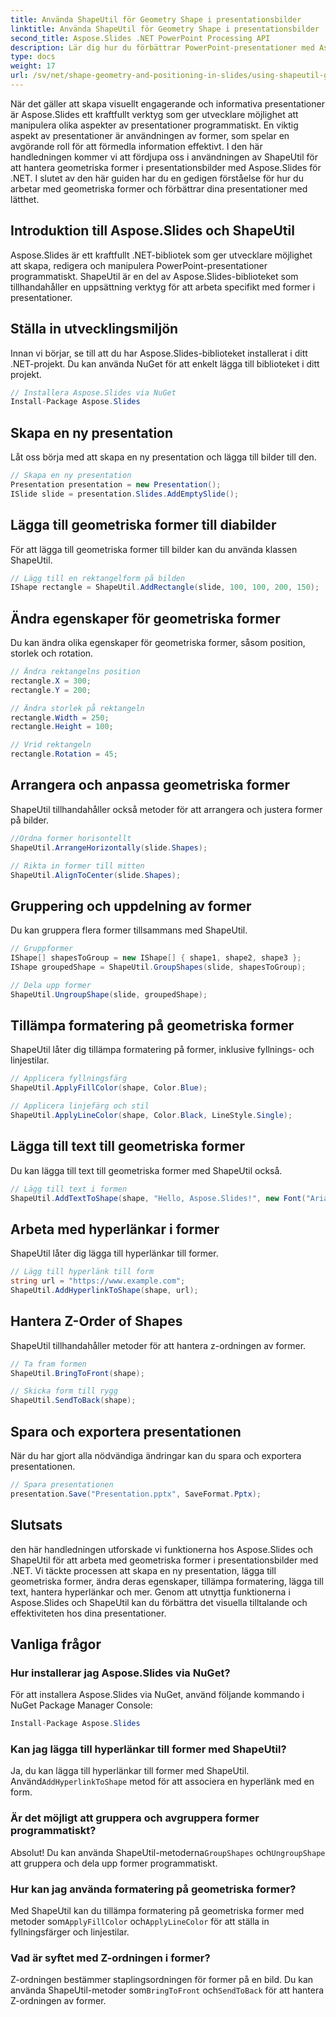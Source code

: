 ```yaml
---
title: Använda ShapeUtil för Geometry Shape i presentationsbilder
linktitle: Använda ShapeUtil för Geometry Shape i presentationsbilder
second_title: Aspose.Slides .NET PowerPoint Processing API
description: Lär dig hur du förbättrar PowerPoint-presentationer med Aspose.Slides. Utforska ShapeUtil för manipulering av geometriska former. Steg-för-steg-guide med .NET-källkod. Optimera presentationer effektivt.
type: docs
weight: 17
url: /sv/net/shape-geometry-and-positioning-in-slides/using-shapeutil-geometry-shape/
---
```

När det gäller att skapa visuellt engagerande och informativa presentationer är Aspose.Slides ett kraftfullt verktyg som ger utvecklare möjlighet att manipulera olika aspekter av presentationer programmatiskt. En viktig aspekt av presentationer är användningen av former, som spelar en avgörande roll för att förmedla information effektivt. I den här handledningen kommer vi att fördjupa oss i användningen av ShapeUtil för att hantera geometriska former i presentationsbilder med Aspose.Slides för .NET. I slutet av den här guiden har du en gedigen förståelse för hur du arbetar med geometriska former och förbättrar dina presentationer med lätthet.

## Introduktion till Aspose.Slides och ShapeUtil

Aspose.Slides är ett kraftfullt .NET-bibliotek som ger utvecklare möjlighet att skapa, redigera och manipulera PowerPoint-presentationer programmatiskt. ShapeUtil är en del av Aspose.Slides-biblioteket som tillhandahåller en uppsättning verktyg för att arbeta specifikt med former i presentationer.

## Ställa in utvecklingsmiljön

Innan vi börjar, se till att du har Aspose.Slides-biblioteket installerat i ditt .NET-projekt. Du kan använda NuGet för att enkelt lägga till biblioteket i ditt projekt.

```csharp
// Installera Aspose.Slides via NuGet
Install-Package Aspose.Slides
```

## Skapa en ny presentation

Låt oss börja med att skapa en ny presentation och lägga till bilder till den.

```csharp
// Skapa en ny presentation
Presentation presentation = new Presentation();
ISlide slide = presentation.Slides.AddEmptySlide();
```

## Lägga till geometriska former till diabilder

För att lägga till geometriska former till bilder kan du använda klassen ShapeUtil.

```csharp
// Lägg till en rektangelform på bilden
IShape rectangle = ShapeUtil.AddRectangle(slide, 100, 100, 200, 150);
```

## Ändra egenskaper för geometriska former

Du kan ändra olika egenskaper för geometriska former, såsom position, storlek och rotation.

```csharp
// Ändra rektangelns position
rectangle.X = 300;
rectangle.Y = 200;

// Ändra storlek på rektangeln
rectangle.Width = 250;
rectangle.Height = 100;

// Vrid rektangeln
rectangle.Rotation = 45;
```

## Arrangera och anpassa geometriska former

ShapeUtil tillhandahåller också metoder för att arrangera och justera former på bilder.

```csharp
//Ordna former horisontellt
ShapeUtil.ArrangeHorizontally(slide.Shapes);

// Rikta in former till mitten
ShapeUtil.AlignToCenter(slide.Shapes);
```

## Gruppering och uppdelning av former

Du kan gruppera flera former tillsammans med ShapeUtil.

```csharp
// Gruppformer
IShape[] shapesToGroup = new IShape[] { shape1, shape2, shape3 };
IShape groupedShape = ShapeUtil.GroupShapes(slide, shapesToGroup);

// Dela upp former
ShapeUtil.UngroupShape(slide, groupedShape);
```

## Tillämpa formatering på geometriska former

ShapeUtil låter dig tillämpa formatering på former, inklusive fyllnings- och linjestilar.

```csharp
// Applicera fyllningsfärg
ShapeUtil.ApplyFillColor(shape, Color.Blue);

// Applicera linjefärg och stil
ShapeUtil.ApplyLineColor(shape, Color.Black, LineStyle.Single);
```

## Lägga till text till geometriska former

Du kan lägga till text till geometriska former med ShapeUtil också.

```csharp
// Lägg till text i formen
ShapeUtil.AddTextToShape(shape, "Hello, Aspose.Slides!", new Font("Arial", 12), Color.Black);
```

## Arbeta med hyperlänkar i former

ShapeUtil låter dig lägga till hyperlänkar till former.

```csharp
// Lägg till hyperlänk till form
string url = "https://www.example.com";
ShapeUtil.AddHyperlinkToShape(shape, url);
```

## Hantera Z-Order of Shapes

ShapeUtil tillhandahåller metoder för att hantera z-ordningen av former.

```csharp
// Ta fram formen
ShapeUtil.BringToFront(shape);

// Skicka form till rygg
ShapeUtil.SendToBack(shape);
```

## Spara och exportera presentationen

När du har gjort alla nödvändiga ändringar kan du spara och exportera presentationen.

```csharp
// Spara presentationen
presentation.Save("Presentation.pptx", SaveFormat.Pptx);
```

## Slutsats

den här handledningen utforskade vi funktionerna hos Aspose.Slides och ShapeUtil för att arbeta med geometriska former i presentationsbilder med .NET. Vi täckte processen att skapa en ny presentation, lägga till geometriska former, ändra deras egenskaper, tillämpa formatering, lägga till text, hantera hyperlänkar och mer. Genom att utnyttja funktionerna i Aspose.Slides och ShapeUtil kan du förbättra det visuella tilltalande och effektiviteten hos dina presentationer.

## Vanliga frågor

### Hur installerar jag Aspose.Slides via NuGet?

För att installera Aspose.Slides via NuGet, använd följande kommando i NuGet Package Manager Console:

```csharp
Install-Package Aspose.Slides
```

### Kan jag lägga till hyperlänkar till former med ShapeUtil?

 Ja, du kan lägga till hyperlänkar till former med ShapeUtil. Använd`AddHyperlinkToShape` metod för att associera en hyperlänk med en form.

### Är det möjligt att gruppera och avgruppera former programmatiskt?

 Absolut! Du kan använda ShapeUtil-metoderna`GroupShapes` och`UngroupShape` att gruppera och dela upp former programmatiskt.

### Hur kan jag använda formatering på geometriska former?

Med ShapeUtil kan du tillämpa formatering på geometriska former med metoder som`ApplyFillColor` och`ApplyLineColor` för att ställa in fyllningsfärger och linjestilar.

### Vad är syftet med Z-ordningen i former?

 Z-ordningen bestämmer staplingsordningen för former på en bild. Du kan använda ShapeUtil-metoder som`BringToFront` och`SendToBack` för att hantera Z-ordningen av former.